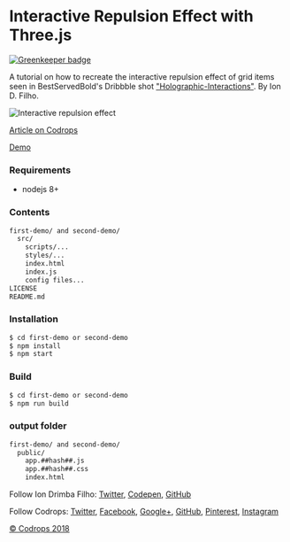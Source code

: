 # Interactive Repulsion Effect with Three.js

[![Greenkeeper badge](https://badges.greenkeeper.io/iondrimba/interactive-repulsive-effect.svg)](https://greenkeeper.io/)

A tutorial on how to recreate the interactive repulsion effect of grid items seen in BestServedBold's Dribbble shot ["Holographic-Interactions"](https://dribbble.com/shots/5515695-Holographic-Interactions). By Ion D. Filho.

![Interactive repulsion effect](https://tympanus.net/codrops/wp-content/uploads/2018/12/InteractiveRepulsionEffect_featured.jpg)

[Article on Codrops](https://tympanus.net/codrops/?p=36627)

[Demo](https://tympanus.net/Tutorials/InteractiveRepulsionEffect/)

### Requirements
* nodejs 8+

### Contents
````bash
first-demo/ and second-demo/
  src/
    scripts/...
    styles/...
    index.html
    index.js
    config files...
LICENSE
README.md
````
### Installation
```sh
$ cd first-demo or second-demo
$ npm install
$ npm start
```
### Build
```sh
$ cd first-demo or second-demo
$ npm run build
```
### output folder
````bash
first-demo/ and second-demo/
  public/
    app.##hash##.js
    app.##hash##.css
    index.html
````
Follow Ion Drimba Filho: [Twitter](https://twitter.com/code__music), [Codepen](https://codepen.io/iondf_/), [GitHub](https://github.com/iondrimba)

Follow Codrops: [Twitter](http://www.twitter.com/codrops), [Facebook](http://www.facebook.com/codrops), [Google+](https://plus.google.com/101095823814290637419), [GitHub](https://github.com/codrops), [Pinterest](http://www.pinterest.com/codrops/), [Instagram](https://www.instagram.com/codropsss/)


[© Codrops 2018](http://www.codrops.com)

